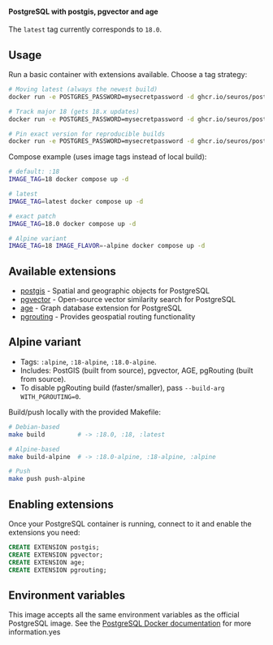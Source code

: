 #### PostgreSQL with postgis, pgvector and age

The `latest` tag currently corresponds to `18.0`.

## Usage

Run a basic container with extensions available. Choose a tag strategy:

```bash
# Moving latest (always the newest build)
docker run -e POSTGRES_PASSWORD=mysecretpassword -d ghcr.io/seuros/postgis-with-extensions:latest

# Track major 18 (gets 18.x updates)
docker run -e POSTGRES_PASSWORD=mysecretpassword -d ghcr.io/seuros/postgis-with-extensions:18

# Pin exact version for reproducible builds
docker run -e POSTGRES_PASSWORD=mysecretpassword -d ghcr.io/seuros/postgis-with-extensions:18.0
```

Compose example (uses image tags instead of local build):

```bash
# default: :18
IMAGE_TAG=18 docker compose up -d

# latest
IMAGE_TAG=latest docker compose up -d

# exact patch
IMAGE_TAG=18.0 docker compose up -d

# Alpine variant
IMAGE_TAG=18 IMAGE_FLAVOR=-alpine docker compose up -d
```

## Available extensions

- [postgis](https://github.com/postgis/postgis) - Spatial and geographic objects for PostgreSQL
- [pgvector](https://github.com/pgvector/pgvector) - Open-source vector similarity search for PostgreSQL
- [age](https://github.com/apache/age) - Graph database extension for PostgreSQL
- [pgrouting](https://github.com/pgRouting/pgrouting) - Provides geospatial routing functionality

## Alpine variant

- Tags: `:alpine`, `:18-alpine`, `:18.0-alpine`.
- Includes: PostGIS (built from source), pgvector, AGE, pgRouting (built from source).
- To disable pgRouting build (faster/smaller), pass `--build-arg WITH_PGROUTING=0`.

Build/push locally with the provided Makefile:

```bash
# Debian-based
make build         # -> :18.0, :18, :latest

# Alpine-based
make build-alpine  # -> :18.0-alpine, :18-alpine, :alpine

# Push
make push push-alpine
```

## Enabling extensions

Once your PostgreSQL container is running, connect to it and enable the extensions you need:

```sql
CREATE EXTENSION postgis;
CREATE EXTENSION pgvector;
CREATE EXTENSION age;
CREATE EXTENSION pgrouting;
```

## Environment variables

This image accepts all the same environment variables as the official PostgreSQL image. See the [PostgreSQL Docker documentation](https://hub.docker.com/_/postgres) for more information.yes

